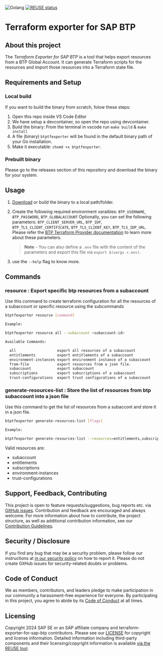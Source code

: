 ![Golang](https://img.shields.io/badge/Go-1.23-informational)
[![REUSE status](https://api.reuse.software/badge/github.com/SAP/terraform-exporter-for-sap-btp)](https://api.reuse.software/info/github.com/SAP/terraform-exporter-for-sap-btp)

# Terraform exporter for SAP BTP

## About this project

The *Terraform Exporter for SAP BTP* is a tool that helps export resources from a BTP Global Account.  It can generate Terraform scripts for the resources and import those resources into a Terraform state file.

## Requirements and Setup

### Local build

If you want to build the binary from scratch, folow these steps:

1. Open this repo inside VS Code Editor
1. We have setup a devcontainer, so open the repo using devcontainer.
1. Build the binary: From the terminal in vscode run `make build` & `make install`
1. A file (binary) `btptfexporter` will be found in the default binary path of your Go installation.
1. Make it executable: `chomd +x btptfexporter`.

### Prebuilt binary

Please go to the releases section of this repository and download the binary for your system.

## Usage

1. [Download](https://github.tools.sap/BTP-Terraform/btptfexporter/releases/tag/v0.0.3-poc) or build the binary to a local path/folder.
1. Create the following required environment varaibles: `BTP_USERNAME`, `BTP_PASSWORD`, `BTP_GLOBALACCOUNT`
Optionally, you can set the following parameters: `BTP_CLIENT_SERVER_URL`, `BTP_IDP`, `BTP_TLS_CLIENT_CERTIFICATE`, `BTP_TLS_CLIENT_KEY`, `BTP_TLS_IDP_URL`. Please refer the [BTP Terraform Provider documentation](https://registry.terraform.io/providers/SAP/btp/latest/docs) to learn more about these parameters.

    > **Note** - You can also define a `.env` file with the content of the parameters and export this file via `export $(xargs <.env)`.

1. use the `--help` flag to know more.

## Commands

### resource : Export specific btp resources from a subaccount

Use this command to create terraform configuration for all the resources of a subaccount or specific resource using the subcommands

```bash
btptfexporter resource [command]

Example:

btptfexporter resource all --subaccount <subaccount-id>

Available Commands:

  all                   export all resources of a subaccount
  entitlements          export entitlements of a subaccount
  environment-instances export environment instance of a subaccount
  from-file             export resources from a json file.
  subaccount            export subaccount
  subscriptions         export subscriptions of a subaccount
  trust-configurations  export trust configurations of a subaccount

  ```

### generate-resources-list  : Store the list of resources from btp subaccount into a json file

Use this command to get the list of resources from a subaccont and store it in a json file.

```bash
btptfexporter generate-resources-list [flags]

Example:

btptfexporter generate-resources-list --resources=entitlements,subscriptions --subaccount=<subacount_id>
```

Valid resources are:
- subaccount
- entitlements
- subscriptions
- environment-instances
- trust-configurations


## Support, Feedback, Contributing

This project is open to feature requests/suggestions, bug reports etc. via [GitHub issues](https://github.com/SAP/terraform-exporter-for-sap-btp/issues). Contribution and feedback are encouraged and always welcome. For more information about how to contribute, the project structure, as well as additional contribution information, see our [Contribution Guidelines](CONTRIBUTING.md).

## Security / Disclosure
If you find any bug that may be a security problem, please follow our instructions at [in our security policy](https://github.com/SAP/terraform-exporter-for-sap-btp/security/policy) on how to report it. Please do not create GitHub issues for security-related doubts or problems.

## Code of Conduct

We as members, contributors, and leaders pledge to make participation in our community a harassment-free experience for everyone. By participating in this project, you agree to abide by its [Code of Conduct](https://github.com/SAP/.github/blob/main/CODE_OF_CONDUCT.md) at all times.

## Licensing

Copyright 2024 SAP SE or an SAP affiliate company and terraform-exporter-for-sap-btp contributors. Please see our [LICENSE](LICENSE) for copyright and license information. Detailed information including third-party components and their licensing/copyright information is available [via the REUSE tool](https://api.reuse.software/info/github.com/SAP/terraform-exporter-for-sap-btp).
